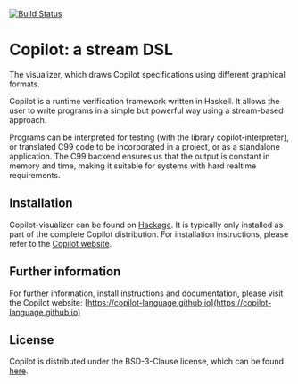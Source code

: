 [![Build Status](https://travis-ci.com/Copilot-Language/copilot.svg?branch=master)](https://app.travis-ci.com/github/Copilot-Language/copilot)

# Copilot: a stream DSL

The visualizer, which draws Copilot specifications using different graphical
formats.

Copilot is a runtime verification framework written in Haskell. It allows the
user to write programs in a simple but powerful way using a stream-based
approach.

Programs can be interpreted for testing (with the library copilot-interpreter),
or translated C99 code to be incorporated in a project, or as a standalone
application. The C99 backend ensures us that the output is constant in memory
and time, making it suitable for systems with hard realtime requirements.

## Installation

Copilot-visualizer can be found on
[Hackage](https://hackage.haskell.org/package/copilot-interpreter). It is
typically only installed as part of the complete Copilot distribution. For
installation instructions, please refer to the [Copilot
website](https://copilot-language.github.io).

## Further information

For further information, install instructions and documentation, please visit
the Copilot website:
[https://copilot-language.github.io](https://copilot-language.github.io)

## License

Copilot is distributed under the BSD-3-Clause license, which can be found
[here](https://raw.githubusercontent.com/Copilot-Language/copilot/master/copilot-interpreter/LICENSE).
